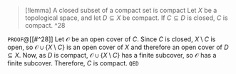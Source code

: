 >[!lemma] A closed subset of a compact set is compact
>Let $X$ be a topological space, and let $D \subseteq X$ be compact. If $C \subseteq D$ is closed, $C$ is compact. ^28

`PROOF`@[[#^28]]
Let $\mathcal{O}$ be an open cover of $C$. Since $C$ is closed, $X \setminus C$ is open, so $\mathcal{O} \cup \{X \setminus C\}$ is an open cover of $X$ and therefore an open cover of $D \subseteq X$. Now, as $D$ is compact, $\mathcal{O} \cup \{X \setminus C\}$ has a finite subcover, so $\mathcal{O}$ has a finite subcover. Therefore, $C$ is compact.
`QED`